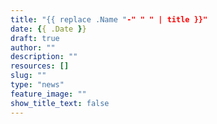 ```yaml
---
title: "{{ replace .Name "-" " " | title }}"
date: {{ .Date }}
draft: true
author: ""
description: ""
resources: []
slug: ""
type: "news"
feature_image: ""
show_title_text: false
---
```


